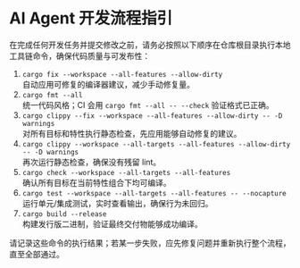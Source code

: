 # AI Agent 开发流程指引

在完成任何开发任务并提交修改之前，请务必按照以下顺序在仓库根目录执行本地工具链命令，确保代码质量与可发布性：

1. `cargo fix --workspace --all-features --allow-dirty`  
   自动应用可修复的编译器建议，减少手动修复量。
2. `cargo fmt --all`  
   统一代码风格；CI 会用 `cargo fmt --all -- --check` 验证格式已正确。
3. `cargo clippy --fix --workspace --all-features --allow-dirty -- -D warnings`  
   对所有目标和特性执行静态检查，先应用能够自动修复的建议。
4. `cargo clippy --workspace --all-targets --all-features --allow-dirty -- -D warnings`  
   再次运行静态检查，确保没有残留 lint。
5. `cargo check --workspace --all-targets --all-features`  
   确认所有目标在当前特性组合下均可编译。
6. `cargo test --workspace --all-targets --all-features -- --nocapture`  
   运行单元/集成测试，实时查看输出，确保行为未回归。
7. `cargo build --release`  
   构建发行版二进制，验证最终交付物能够成功编译。

请记录这些命令的执行结果；若某一步失败，应先修复问题并重新执行整个流程，直至全部通过。
